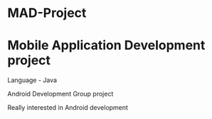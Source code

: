# MAD-Project
# Mobile Application Development project

 Language - Java 
 
 Android Development
Group project

Really interested in Android development
